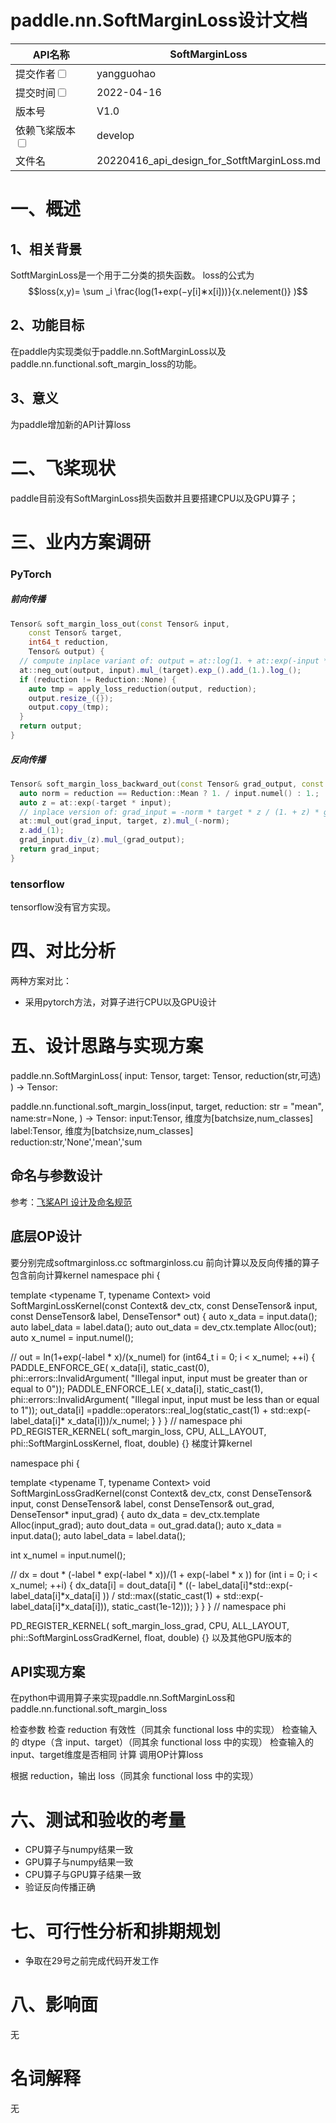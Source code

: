 # paddle.nn.SoftMarginLoss设计文档

|API名称 | SoftMarginLoss | 
|---|---|
|提交作者<input type="checkbox" class="rowselector hidden"> | yangguohao | 
|提交时间<input type="checkbox" class="rowselector hidden"> | 2022-04-16 | 
|版本号 | V1.0 | 
|依赖飞桨版本<input type="checkbox" class="rowselector hidden"> | develop | 
|文件名 | 20220416_api_design_for_SotftMarginLoss.md<br> | 


# 一、概述
## 1、相关背景
SotftMarginLoss是一个用于二分类的损失函数。
loss的公式为
$$loss(x,y)= \sum _i 
\frac{log(1+exp(−y[i]∗x[i]))}{x.nelement()}
)$$

## 2、功能目标
在paddle内实现类似于paddle.nn.SoftMarginLoss以及paddle.nn.functional.soft_margin_loss的功能。


## 3、意义
为paddle增加新的API计算loss

# 二、飞桨现状
paddle目前没有SoftMarginLoss损失函数并且要搭建CPU以及GPU算子；


# 三、业内方案调研
### PyTorch
##### 前向传播
```cpp 
Tensor& soft_margin_loss_out(const Tensor& input,
    const Tensor& target,
    int64_t reduction,
    Tensor& output) {
  // compute inplace variant of: output = at::log(1. + at::exp(-input * target));
  at::neg_out(output, input).mul_(target).exp_().add_(1.).log_();
  if (reduction != Reduction::None) {
    auto tmp = apply_loss_reduction(output, reduction);
    output.resize_({});
    output.copy_(tmp);
  }
  return output;
}
```

##### 反向传播

```cpp
Tensor& soft_margin_loss_backward_out(const Tensor& grad_output, const Tensor& input, const Tensor& target, int64_t reduction, Tensor& grad_input) {
  auto norm = reduction == Reduction::Mean ? 1. / input.numel() : 1.;
  auto z = at::exp(-target * input);
  // inplace version of: grad_input = -norm * target * z / (1. + z) * grad_output;
  at::mul_out(grad_input, target, z).mul_(-norm);
  z.add_(1);
  grad_input.div_(z).mul_(grad_output);
  return grad_input;
}
```

### tensorflow

tensorflow没有官方实现。

# 四、对比分析
两种方案对比：
- 采用pytorch方法，对算子进行CPU以及GPU设计

# 五、设计思路与实现方案
paddle.nn.SoftMarginLoss( input: Tensor, target: Tensor, reduction(str,可选) ) -> Tensor:

paddle.nn.functional.soft_margin_loss(input, target, reduction: str = "mean", name:str=None, ) -> Tensor:
input:Tensor, 维度为[batchsize,num_classes]
label:Tensor, 维度为[batchsize,num_classes]
reduction:str,'None','mean','sum

## 命名与参数设计
参考：[飞桨API 设计及命名规范](https://www.paddlepaddle.org.cn/documentation/docs/zh/develop/dev_guides/api_contributing_guides/api_design_guidelines_standard_cn.html)
## 底层OP设计
要分别完成softmarginloss.cc softmarginloss.cu 前向计算以及反向传播的算子
包含前向计算kernel
namespace phi {

template <typename T, typename Context>
void SoftMarginLossKernel(const Context& dev_ctx,
                   const DenseTensor& input,
                   const DenseTensor& label,
                   DenseTensor* out) {
  auto x_data = input.data<T>();
  auto label_data = label.data<T>();
  auto out_data = dev_ctx.template Alloc<T>(out);
  auto x_numel = input.numel();

  // out = ln(1+exp(-label * x)/(x_numel)
  for (int64_t i = 0; i < x_numel; ++i) {
    PADDLE_ENFORCE_GE(
        x_data[i],
        static_cast<T>(0),
        phi::errors::InvalidArgument(
            "Illegal input, input must be greater than  or equal to 0"));
    PADDLE_ENFORCE_LE(
        x_data[i],
        static_cast<T>(1),
        phi::errors::InvalidArgument(
            "Illegal input, input must be less than or equal to 1"));
    out_data[i] =paddle::operators::real_log(static_cast<T>(1) + std::exp(-label_data[i]* x_data[i]))/x_numel;
  }
}
}  // namespace phi
PD_REGISTER_KERNEL(
    soft_margin_loss, CPU, ALL_LAYOUT, phi::SoftMarginLossKernel, float, double) {}
梯度计算kernel

namespace phi {

template <typename T, typename Context>
void SoftMarginLossGradKernel(const Context& dev_ctx,
                       const DenseTensor& input,
                       const DenseTensor& label,
                       const DenseTensor& out_grad,
                       DenseTensor* input_grad) {
  auto dx_data = dev_ctx.template Alloc<T>(input_grad);
  auto dout_data = out_grad.data<T>();
  auto x_data = input.data<T>();
  auto label_data = label.data<T>();

  int x_numel = input.numel();

  // dx = dout * (-label * exp(-label * x))/(1 + exp(-label * x ))
  for (int i = 0; i < x_numel; ++i) {
    dx_data[i] =
        dout_data[i] * ((- label_data[i]*std::exp(-label_data[i]*x_data[i] )) /
                        std::max((static_cast<T>(1) + std::exp(-label_data[i]*x_data[i])),
                                 static_cast<T>(1e-12)));
  }
}
}  // namespace phi

PD_REGISTER_KERNEL(
    soft_margin_loss_grad, CPU, ALL_LAYOUT, phi::SoftMarginLossGradKernel, float, double) {}
以及其他GPU版本的

## API实现方案

在python中调用算子来实现paddle.nn.SoftMarginLoss和paddle.nn.functional.soft_margin_loss

检查参数
  检查 reduction 有效性（同其余 functional loss 中的实现）
  检查输入的 dtype（含 input、target）（同其余 functional loss 中的实现）
  检查输入的input、target维度是否相同
计算
  调用OP计算loss

根据 reduction，输出 loss（同其余 functional loss 中的实现）

# 六、测试和验收的考量
- CPU算子与numpy结果一致
- GPU算子与numpy结果一致
- CPU算子与GPU算子结果一致
- 验证反向传播正确



# 七、可行性分析和排期规划
- 争取在29号之前完成代码开发工作


# 八、影响面
无

# 名词解释
无
